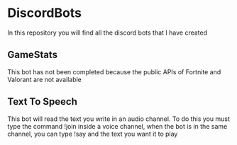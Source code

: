# DiscordBots
In this repository you will find all the discord bots that I have created

## GameStats
This bot has not been completed because the public APIs of Fortnite and Valorant are not available

## Text To Speech
This bot will read the text you write in an audio channel. To do this you must type the command !join inside a voice channel, when the bot is in the same channel, you can type !say and the text you want it to play